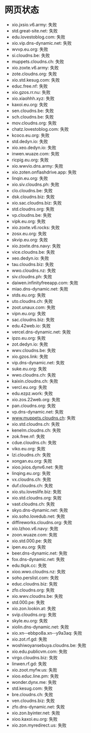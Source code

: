# 网页状态
- xio.jxsio.v6.army: 失败
- std.great-site.net: 失败
- edu.lovestoblog.com: 失败
- xio.vip.dns-dynamic.net: 失败
- wvvp.eu.org: 失败
- si.cloudns.be: 失败
- muppets.cloudns.ch: 失败
- xio.zoxte.v6.army: 失败
- zote.cloudns.org: 失败
- xio.std.kesug.com: 失败
- educ.free.nf: 失败
- xio.gzos.rr.nu: 失败
- xio.xiaohhh.xyz: 失败
- kaxoi.eu.org: 失败
- sen.cloudns.be: 失败
- sch.cloudns.be: 失败
- mov.cloudns.org: 失败
- chatz.lovestoblog.com: 失败
- kcoco.eu.org: 失败
- std.dedyn.io: 失败
- xio.xeo.dedyn.io: 失败
- inwen.wuaze.com: 失败
- ricpig.eu.org: 失败
- xio.wwvio.dns.army: 失败
- xio.zoten.onflashdrive.app: 失败
- linqin.eu.org: 失败
- xio.siv.cloudns.ph: 失败
- clo.cloudns.be: 失败
- dsk.cloudns.biz: 失败
- xio.sac.cloudns.biz: 失败
- std.cloudns.org: 失败
- vp.cloudns.be: 失败
- vipk.eu.org: 失败
- xio.zoxte.v6.rocks: 失败
- zosx.eu.org: 失败
- skvip.eu.org: 失败
- xio.zoxte.dns.navy: 失败
- vice.cloudns.be: 失败
- xeo.dedyn.io: 失败
- tau.cloudns.biz: 失败
- wwo.cloudns.nz: 失败
- siv.cloudns.ph: 失败
- daiwen.infinityfreeapp.com: 失败
- miao.dns-dynamic.net: 失败
- stds.eu.org: 失败
- uto.cloudns.ch: 失败
- zoot.unaux.com: 失败
- vipn.eu.org: 失败
- sac.cloudns.biz: 失败
- edu.42web.io: 失败
- vercel.dns-dynamic.net: 失败
- ipzo.eu.org: 失败
- zot.dedyn.io: 失败
- wwv.cloudns.be: 失败
- xio.gzos.link: 失败
- vip.dns-dynamic.net: 失败
- suke.eu.org: 失败
- wwo.cloudns.ch: 失败
- kaixin.cloudns.ch: 失败
- vercl.eu.org: 失败
- edu.ezpz.work: 失败
- xio.zos.22web.org: 失败
- pan.cloudns.org: 失败
- vp.dns-dynamic.net: 失败
- www.muppets.cloudns.ch: 失败
- xio.std.cloudns.ch: 失败
- kenelm.cloudns.ch: 失败
- zok.free.nf: 失败
- cdue.cloudns.ch: 失败
- viko.eu.org: 失败
- lzi.cloudns.ch: 失败
- xongan.eu.org: 失败
- xioo.jxios.dynv6.net: 失败
- linqing.eu.org: 失败
- vx.cloudns.ch: 失败
- duf.cloudns.ch: 失败
- xio.stu.loveslife.biz: 失败
- xio.std.cloudns.org: 失败
- vast.cloudns.ch: 失败
- skyo.dns-dynamic.net: 失败
- xio.soho.lovedub.net: 失败
- diffireworks.cloudns.org: 失败
- xio.lzhoo.v6.navy: 失败
- zoon.wuaze.com: 失败
- xio.std.000.pe: 失败
- ipen.eu.org: 失败
- beer.dns-dynamic.net: 失败
- fox.dns-dynamic.net: 失败
- edu.tkpk.cc: 失败
- xioo.wwo.cloudns.nz: 失败
- soho.perslist.com: 失败
- educ.cloudns.biz: 失败
- zfo.cloudns.org: 失败
- xio.wwv.cloudns.be: 失败
- std.000.pe: 失败
- xio.zon.lookin.at: 失败
- svip.cloudns.org: 失败
- skyle.eu.org: 失败
- xiolin.dns-dynamic.net: 失败
- xio.xn--ebbpo8a.xn--y9a3aq: 失败
- xio.zot.rf.gd: 失败
- woshiwoyansebuya.cloudns.be: 失败
- xio.edu.publicvm.com: 失败
- virgo.cloudns.biz: 失败
- linwen.rf.gd: 失败
- xio.zoot.myfw.us: 失败
- xioo.educ.line.pm: 失败
- wonder.dynx.me: 失败
- std.kesug.com: 失败
- bre.cloudns.ch: 失败
- ven.cloudns.biz: 失败
- zfo.dns-dynamic.net: 失败
- xio.zon.byinter.net: 失败
- xioo.kaxoi.eu.org: 失败
- xio.zon.myredirect.us: 失败
